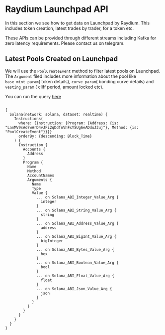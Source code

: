 # Raydium Launchpad API

In this section we see how to get data on Launchpad by Raydium. This includes token creation, latest trades by trader, for a token etc.

These APIs can be provided through different streams including Kafka for zero latency requirements. Please contact us on telegram.

<head>
  <meta name="title" content="Raydium Launchpad API - Solana On-Chain Token & Trade Data" />
  <meta name="description" content="Access real-time on-chain data for Raydium Launchpad tokens using the Bitquery-powered Raydium Launchpad API. Track trades, liquidity, token prices, and more on Solana." />
  <meta name="keywords" content="Raydium Launchpad API,Raydium token data,Solana API,Raydium on-chain data,Raydium DEX API,Solana Launchpad tokens,Raydium AcceleRaytor,Raydium LaunchLab,Bitquery API,crypto trading API,Solana memecoins,Raydium blockchain data,token analytics API" />
  <meta name="robots" content="index, follow" />
  <meta http-equiv="Content-Type" content="text/html; charset=utf-8" />
  <meta name="language" content="English" />

  <meta property="og:type" content="website" />
  <meta property="og:title" content="Raydium Launchpad API - Solana On-Chain Token & Trade Data" />
  <meta property="og:description" content="Explore token analytics and real-time data from Raydium Launchpad projects on Solana with the Bitquery API." />

  <meta property="twitter:card" content="summary_large_image" />
  <meta property="twitter:title" content="Raydium Launchpad API - Token & Trade Data on Solana" />
  <meta property="twitter:description" content="Monitor token trades, prices, and liquidity for Raydium Launchpad projects using Bitquery's on-chain API." />
</head>

## Latest Pools Created on Launchpad

We will use the `PoolCreateEvent` method to filter latest pools on Launchpad. The `Argument` filed includes more information about the pool like `base_mint_param`( token details), `curve_param`( bonding curve details) and `vesting_param` ( cliff period, amount locked etc).

You can run the query [here](https://ide.bitquery.io/Launchpad-latest-pool-created)

```

{
  Solana(network: solana, dataset: realtime) {
    Instructions(
      where: {Instruction: {Program: {Address: {is: "LanMV9sAd7wArD4vJFi2qDdfnVhFxYSUg6eADduJ3uj"}, Method: {is: "PoolCreateEvent"}}}}
      orderBy: {descending: Block_Time}
    ) {
      Instruction {
        Accounts {
          Address
        }
        Program {
          Name
          Method
          AccountNames
          Arguments {
            Name
            Type
            Value {
              ... on Solana_ABI_Integer_Value_Arg {
                integer
              }
              ... on Solana_ABI_String_Value_Arg {
                string
              }
              ... on Solana_ABI_Address_Value_Arg {
                address
              }
              ... on Solana_ABI_BigInt_Value_Arg {
                bigInteger
              }
              ... on Solana_ABI_Bytes_Value_Arg {
                hex
              }
              ... on Solana_ABI_Boolean_Value_Arg {
                bool
              }
              ... on Solana_ABI_Float_Value_Arg {
                float
              }
              ... on Solana_ABI_Json_Value_Arg {
                json
              }
            }
          }
        }
      }
    }
  }
}

```
